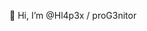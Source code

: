 👀 Hi, I’m @Hl4p3x / proG3nitor

<!---
Hl4p3x/Hl4p3x is a ✨ special ✨ repository because its `README.md` (this file) appears on your GitHub profile.
You can click the Preview link to take a look at your changes.
--->
